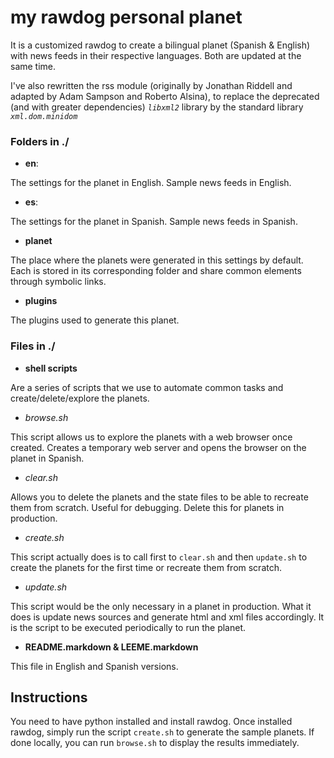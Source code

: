 <!-- -*- markdown -*- -->

# my rawdog personal planet

It is a customized rawdog to create a bilingual planet (Spanish & English) with 
news feeds in their respective languages. Both are updated at the same time.

I've also rewritten the rss module (originally by Jonathan Riddell and adapted 
by Adam Sampson and Roberto Alsina), to replace the deprecated (and with 
greater dependencies) *`libxml2`* library by the standard library 
*`xml.dom.minidom`*

### Folders in ./

* **en**:

 The settings for the planet in English. Sample news feeds in English.
  
* **es**:

 The settings for the planet in Spanish. Sample news feeds in Spanish.

* **planet**
 
 The place where the planets were generated in this settings by default. Each 
 is stored in its corresponding folder and share common elements through 
 symbolic links.
 
* **plugins**
 
 The plugins used to generate this planet.
 
### Files in ./

* **shell scripts**

 Are a series of scripts that we use to automate common tasks and 
 create/delete/explore the planets.
 
 * *browse.sh*
 
 This script allows us to explore the planets with a web browser once created. 
 Creates a temporary web server and opens the browser on the planet in Spanish.
  
 * *clear.sh*
 
 Allows you to delete the planets and the state files to be able to recreate 
 them from scratch. Useful for debugging. Delete this for planets in production.
 
 * *create.sh*
 
 This script actually does is to call first to `clear.sh` and then `update.sh` 
 to create the planets for the first time or recreate them from scratch.
 
 * *update.sh*
 
 This script would be the only necessary in a planet in production. What it does
 is update news sources and generate html and xml files accordingly. It is the 
 script to be executed periodically to run the planet.
 
* **README.markdown & LEEME.markdown**

 This file in English and Spanish versions. 
 
## Instructions

 You need to have python installed and install rawdog. Once installed rawdog, 
 simply run the script `create.sh` to generate the sample planets. If done 
 locally, you can run `browse.sh` to display the results immediately.
   
